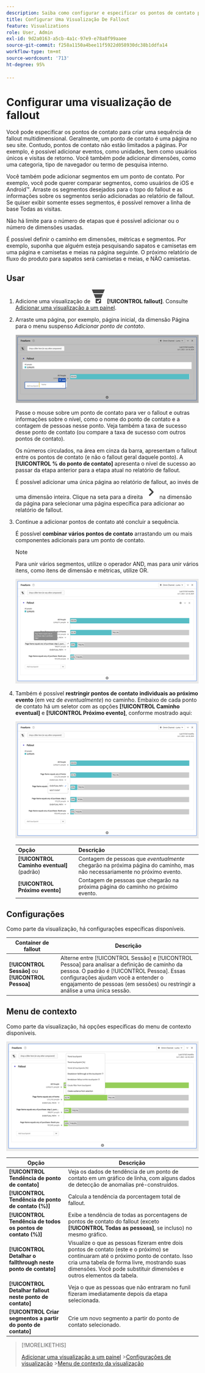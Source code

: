 ```yaml
---
description: Saiba como configurar e especificar os pontos de contato para criar uma sequência de fallout multidimensional.
title: Configurar Uma Visualização De Fallout
feature: Visualizations
role: User, Admin
exl-id: 9d2a0163-a5cb-4a1c-97e9-e78a8f99aaee
source-git-commit: f258a1150a4bee11f5922d058930dc38b1ddfa14
workflow-type: tm+mt
source-wordcount: '713'
ht-degree: 95%

---
```


# Configurar uma visualização de fallout

Você pode especificar os pontos de contato para criar uma sequência de fallout multidimensional. Geralmente, um ponto de contato é uma página no seu site. Contudo, pontos de contato não estão limitados a páginas. Por exemplo, é possível adicionar eventos, como unidades, bem como usuários únicos e visitas de retorno. Você também pode adicionar dimensões, como uma categoria, tipo de navegador ou termo de pesquisa interno.

Você também pode adicionar segmentos em um ponto de contato. Por exemplo, você pode querer comparar segmentos, como usuários de iOS e Android™. Arraste os segmentos desejados para o topo do fallout e as informações sobre os segmentos serão adicionadas ao relatório de fallout. Se quiser exibir somente esses segmentos, é possível remover a linha de base Todas as visitas.

Não há limite para o número de etapas que é possível adicionar ou o número de dimensões usadas.

É possível definir o caminho em dimensões, métricas e segmentos. Por exemplo, suponha que alguém esteja pesquisando sapatos e camisetas em uma página e camisetas e meias na página seguinte. O próximo relatório de fluxo do produto para sapatos será camisetas e meias, e NÃO camisetas.

## Usar

1. Adicione uma visualização de ![ConversionFunnel](/help/assets/icons/ConversionFunnel.svg) **[!UICONTROL fallout]**. Consulte [Adicionar uma visualização a um painel](../freeform-analysis-visualizations.md#add-visualizations-to-a-panel).
1. Arraste uma página, por exemplo, página inicial, da dimensão Página para o menu suspenso *Adicionar ponto de contato*.

   ![A página inicial da dimensão Página inicial arrastada para o campo Adicionar ponto de contato.](assets/fallout-drag.png)

   Passe o mouse sobre um ponto de contato para ver o fallout e outras informações sobre o nível, como o nome do ponto de contato e a contagem de pessoas nesse ponto. Veja também a taxa de sucesso desse ponto de contato (ou compare a taxa de sucesso com outros pontos de contato).

   Os números circulados, na área em cinza da barra, apresentam o fallout entre os pontos de contato (e não o fallout geral daquele ponto). A **[!UICONTROL % do ponto de contato]** apresenta o nível de sucesso ao passar da etapa anterior para a etapa atual no relatório de fallout.

   É possível adicionar uma única página ao relatório de fallout, ao invés de uma dimensão inteira. Clique na seta para a direita ![ChevronRight](/help/assets/icons/ChevronRight.svg) na dimensão da página para selecionar uma página específica para adicionar ao relatório de fallout.

1. Continue a adicionar pontos de contato até concluir a sequência.

   É possível **combinar vários pontos de contato** arrastando um ou mais componentes adicionais para um ponto de contato.

   >[!NOTE]
   >
   >Para unir vários segmentos, utilize o operador AND, mas para unir vários itens, como itens de dimensão e métricas, utilize OR.

   ![Os pontos de contato Página: rolo da câmera e Página: câmera destacados. ](assets/fallout-or.png)

1. Também é possível **restringir pontos de contato individuais ao próximo evento** (em vez de *eventualmente*) no caminho. Embaixo de cada ponto de contato há um seletor com as opções **[!UICONTROL Caminho eventual]** e **[!UICONTROL Próximo evento]**, conforme mostrado aqui:

   ![A exibição Todas as visitas mostrando a opção Caminho eventual realçada.](assets/fallout-nexthit.png)

   | Opção | Descrição |
   |---|---|
   | **[!UICONTROL Caminho eventual]** (padrão) | Contagem de pessoas que *eventualmente* chegarão na próxima página do caminho, mas não necessariamente no próximo evento. |
   | **[!UICONTROL Próximo evento]** | Contagem de pessoas que chegarão na próxima página do caminho no próximo evento. |


## Configurações 

Como parte da visualização, há configurações específicas disponíveis.

| Container de fallout | Descrição |
|--- |--- |
| **[!UICONTROL Sessão]** ou **[!UICONTROL Pessoa]** | Alterne entre [!UICONTROL Sessão] e [!UICONTROL Pessoa] para analisar a definição de caminho da pessoa. O padrão é [!UICONTROL Pessoa]. Essas configurações ajudam você a entender o engajamento de pessoas (em sessões) ou restringir a análise a uma única sessão. |


## Menu de contexto

Como parte da visualização, há opções específicas do menu de contexto disponíveis.

![Opções de fallout](assets/fallout-options.png)

| Opção | Descrição |
|--- |--- |
| **[!UICONTROL Tendência de ponto de contato]** | Veja os dados de tendência de um ponto de contato em um gráfico de linha, com alguns dados de detecção de anomalias pré-construídos. |
| **[!UICONTROL Tendência de ponto de contato (%)]** | Calcula a tendência da porcentagem total de fallout. |
| **[!UICONTROL Tendência de todos os pontos de contato (%)]** | Exibe a tendência de todas as porcentagens de pontos de contato do fallout (exceto **[!UICONTROL Todas as pessoas]**, se incluso) no mesmo gráfico. |
| **[!UICONTROL Detalhar o fallthrough neste ponto de contato]** | Visualize o que as pessoas fizeram entre dois pontos de contato (este e o próximo) se continuaram até o próximo ponto de contato. Isso cria uma tabela de forma livre, mostrando suas dimensões. Você pode substituir dimensões e outros elementos da tabela. |
| **[!UICONTROL Detalhar fallout neste ponto de contato]** | Veja o que as pessoas que não entraram no funil fizeram imediatamente depois da etapa selecionada. |
| **[!UICONTROL Criar segmentos a partir do ponto de contato]** | Crie um novo segmento a partir do ponto de contato selecionado. |

>[!MORELIKETHIS]
>
>[Adicionar uma visualização a um painel](/help/analyze/analysis-workspace/visualizations/freeform-analysis-visualizations.md#add-visualizations-to-a-panel)
>&#x200B;>[Configurações de visualização](/help/analyze/analysis-workspace/visualizations/freeform-analysis-visualizations.md#settings)
>&#x200B;>[Menu de contexto da visualização](/help/analyze/analysis-workspace/visualizations/freeform-analysis-visualizations.md#context-menu)
>

